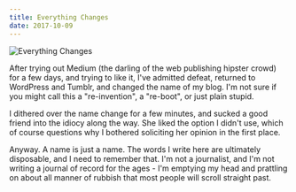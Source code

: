 ```yaml
---
title: Everything Changes
date: 2017-10-09
---
```


![Everything Changes](https://source.unsplash.com/gp8BLyaTaA0/1600x900)

After trying out Medium (the darling of the web publishing hipster crowd) for a few days, and trying to like it, I've admitted defeat, returned to WordPress and Tumblr, and changed the name of my blog. I'm not sure if you might call this a "re-invention", a "re-boot", or just plain stupid.

I dithered over the name change for a few minutes, and sucked a good friend into the idiocy along the way. She liked the option I didn't use, which of course questions why I bothered soliciting her opinion in the first place.

Anyway. A name is just a name. The words I write here are ultimately disposable, and I need to remember that. I'm not a journalist, and I'm not writing a journal of record for the ages - I'm emptying my head and prattling on about all manner of rubbish that most people will scroll straight past.